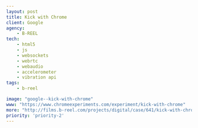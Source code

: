```yaml
---
layout: post
title: Kick with Chrome
client: Google
agency:
    - B-REEL
tech:
    - html5
    - js
    - websockets
    - webrtc
    - webaudio
    - accelerometer
    - vibration api
tags:
    - b-reel  

image: "google--kick-with-chrome"
www: "https://www.chromeexperiments.com/experiment/kick-with-chrome"
more: "http://films.b-reel.com/projects/digital/case/641/kick-with-chrome/"
priority: 'priority-2'
---
```

